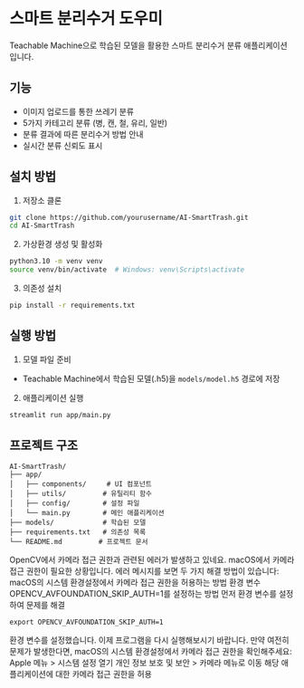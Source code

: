 # 스마트 분리수거 도우미

Teachable Machine으로 학습된 모델을 활용한 스마트 분리수거 분류 애플리케이션입니다.

## 기능

- 이미지 업로드를 통한 쓰레기 분류
- 5가지 카테고리 분류 (병, 캔, 철, 유리, 일반)
- 분류 결과에 따른 분리수거 방법 안내
- 실시간 분류 신뢰도 표시

## 설치 방법

1. 저장소 클론
```bash
git clone https://github.com/yourusername/AI-SmartTrash.git
cd AI-SmartTrash
```

2. 가상환경 생성 및 활성화
```bash
python3.10 -m venv venv
source venv/bin/activate  # Windows: venv\Scripts\activate
```

3. 의존성 설치
```bash
pip install -r requirements.txt
```

## 실행 방법

1. 모델 파일 준비
- Teachable Machine에서 학습된 모델(.h5)을 `models/model.h5` 경로에 저장

2. 애플리케이션 실행
```bash
streamlit run app/main.py
```

## 프로젝트 구조

```
AI-SmartTrash/
├── app/
│   ├── components/     # UI 컴포넌트
│   ├── utils/         # 유틸리티 함수
│   ├── config/        # 설정 파일
│   └── main.py        # 메인 애플리케이션
├── models/            # 학습된 모델
├── requirements.txt   # 의존성 목록
└── README.md         # 프로젝트 문서
``` 


OpenCV에서 카메라 접근 권한과 관련된 에러가 발생하고 있네요. macOS에서 카메라 접근 권한이 필요한 상황입니다. 에러 메시지를 보면 두 가지 해결 방법이 있습니다:
macOS의 시스템 환경설정에서 카메라 접근 권한을 허용하는 방법
환경 변수 OPENCV_AVFOUNDATION_SKIP_AUTH=1를 설정하는 방법
먼저 환경 변수를 설정하여 문제를 해결
```
export OPENCV_AVFOUNDATION_SKIP_AUTH=1
```

환경 변수를 설정했습니다. 이제 프로그램을 다시 실행해보시기 바랍니다.
만약 여전히 문제가 발생한다면, macOS의 시스템 환경설정에서 카메라 접근 권한을 확인해주세요:
Apple 메뉴 > 시스템 설정 열기
개인 정보 보호 및 보안 > 카메라 메뉴로 이동
해당 애플리케이션에 대한 카메라 접근 권한을 허용